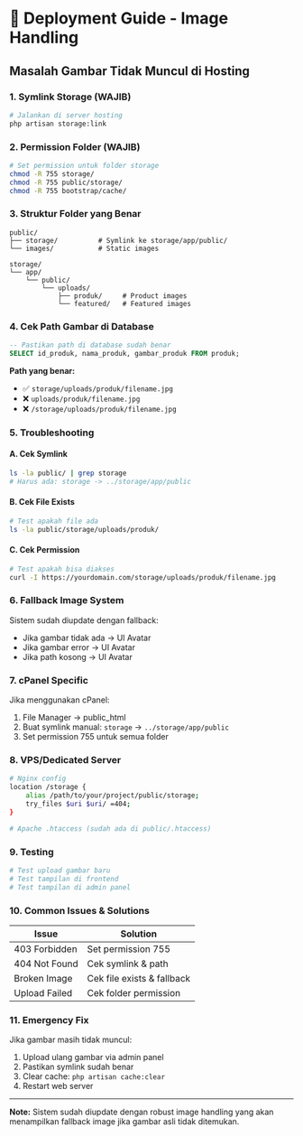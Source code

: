 # 🚀 Deployment Guide - Image Handling

## Masalah Gambar Tidak Muncul di Hosting

### 1. **Symlink Storage (WAJIB)**
```bash
# Jalankan di server hosting
php artisan storage:link
```

### 2. **Permission Folder (WAJIB)**
```bash
# Set permission untuk folder storage
chmod -R 755 storage/
chmod -R 755 public/storage/
chmod -R 755 bootstrap/cache/
```

### 3. **Struktur Folder yang Benar**
```
public/
├── storage/          # Symlink ke storage/app/public/
└── images/           # Static images

storage/
└── app/
    └── public/
        └── uploads/
            ├── produk/     # Product images
            └── featured/   # Featured images
```

### 4. **Cek Path Gambar di Database**
```sql
-- Pastikan path di database sudah benar
SELECT id_produk, nama_produk, gambar_produk FROM produk;
```

**Path yang benar:**
- ✅ `storage/uploads/produk/filename.jpg`
- ❌ `uploads/produk/filename.jpg`
- ❌ `/storage/uploads/produk/filename.jpg`

### 5. **Troubleshooting**

#### A. Cek Symlink
```bash
ls -la public/ | grep storage
# Harus ada: storage -> ../storage/app/public
```

#### B. Cek File Exists
```bash
# Test apakah file ada
ls -la public/storage/uploads/produk/
```

#### C. Cek Permission
```bash
# Test apakah bisa diakses
curl -I https://yourdomain.com/storage/uploads/produk/filename.jpg
```

### 6. **Fallback Image System**
Sistem sudah diupdate dengan fallback:
- Jika gambar tidak ada → UI Avatar
- Jika gambar error → UI Avatar
- Jika path kosong → UI Avatar

### 7. **cPanel Specific**
Jika menggunakan cPanel:
1. File Manager → public_html
2. Buat symlink manual: `storage` → `../storage/app/public`
3. Set permission 755 untuk semua folder

### 8. **VPS/Dedicated Server**
```bash
# Nginx config
location /storage {
    alias /path/to/your/project/public/storage;
    try_files $uri $uri/ =404;
}

# Apache .htaccess (sudah ada di public/.htaccess)
```

### 9. **Testing**
```bash
# Test upload gambar baru
# Test tampilan di frontend
# Test tampilan di admin panel
```

### 10. **Common Issues & Solutions**

| Issue | Solution |
|-------|----------|
| 403 Forbidden | Set permission 755 |
| 404 Not Found | Cek symlink & path |
| Broken Image | Cek file exists & fallback |
| Upload Failed | Cek folder permission |

### 11. **Emergency Fix**
Jika gambar masih tidak muncul:
1. Upload ulang gambar via admin panel
2. Pastikan symlink sudah benar
3. Clear cache: `php artisan cache:clear`
4. Restart web server

---
**Note:** Sistem sudah diupdate dengan robust image handling yang akan menampilkan fallback image jika gambar asli tidak ditemukan.
